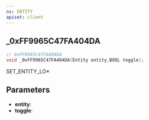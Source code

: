 ```yaml
---
ns: ENTITY
apiset: client
---
```

## _0xFF9965C47FA404DA

```c
// 0xFF9965C47FA404DA
void _0xFF9965C47FA404DA(Entity entity,BOOL toggle);
```

SET_ENTITY_LO*

## Parameters
* **entity**:
* **toggle**: